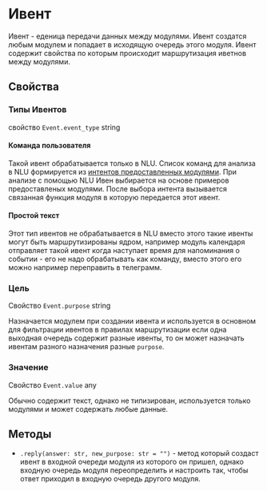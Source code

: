 # Ивент
Ивент - еденица передачи данных между модулями. Ивент создатся любым модулем и попадает в исходящую очередь этого модуля.
Ивент содержит свойства по которым происходит маршрутизация иветнов между модулями.
## Свойства
### Типы Ивентов
свойство `Event.event_type` string
#### Команда пользователя 
Такой ивент обрабатывается только в NLU. Список команд для анализа в NLU формируется из [интентов предоставленных модулями](Интенты).
При анализе с помощью NLU Ивен выбирается на основе примеров предоставленых модулями. После выбора интента вызывается связанная функция модуля в которую передается этот ивент.

#### Простой текст
Этот тип ивентов не обрабатывается в NLU вместо этого такие ивенты могут быть маршрутизированы ядром, например модуль календаря отправляет такой ивент когда наступает время для напоминания о событии - его не надо обрабатывать как команду, вместо этого его можно например переправить в телеграмм.

### Цель
Свойство `Event.purpose` string

Назначается модулем при создании ивента и используется в основном для фильтрации ивентов в правилах маршрутизации если одна выходная очередь содержит разные ивенты, то он может назначать ивентам разного назначения разные `purpose`.

### Значение
Свойство `Event.value` any

Обычно содержит текст, однако не типизирован, используется только модулями и может содержать любые данные.

## Методы
- `.reply(answer: str, new_purpose: str = "")` - метод который создаст ивент в входной очереди модуля из которого он пришел, однако входную очередь модуля переопределить и настроить так, чтобы ответ приходил в входную очередь другого модуля.